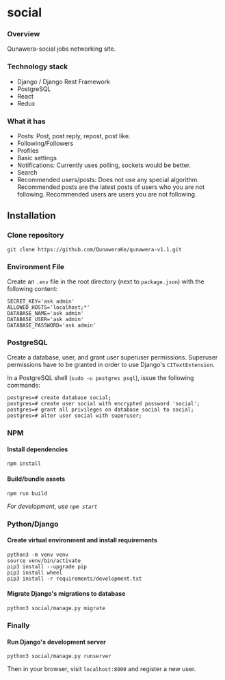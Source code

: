 # social

### Overview
Qunawera-social jobs networking site.

### Technology stack
- Django / Django Rest Framework
- PostgreSQL
- React
- Redux

### What it has
- Posts: Post, post reply, repost, post like.
- Following/Followers
- Profiles
- Basic settings
- Notifications: Currently uses polling, sockets would be better.
- Search
- Recommended users/posts: Does not use any special algorithm. Recommended posts are the latest posts of users who you are not following. Recommended users are users you are not following.

## Installation
### Clone repository

    git clone https://github.com/QunaweraKe/qunawera-v1.1.git

### Environment File
Create an `.env` file in the root directory (next to `package.json`) with the following content:

    SECRET_KEY='ask admin'
    ALLOWED_HOSTS='localhost;*'
    DATABASE_NAME='ask admin'
    DATABASE_USER='ask admin'
    DATABASE_PASSWORD='ask admin'

### PostgreSQL
Create a database, user, and grant user superuser permissions. Superuser permissions have to be granted in order to use Django's `CITextExtension`.

In a PostgreSQL shell (`sudo -u postgres psql`), issue the following commands:

    postgres=# create database social;
    postgres=# create user social with encrypted password 'social';
    postgres=# grant all privileges on database social to social;
    postgres=# alter user social with superuser;

### NPM
#### Install dependencies

    npm install

#### Build/bundle assets

    npm run build

*For development, use `npm start`*

### Python/Django
#### Create virtual environment and install requirements

    python3 -m venv venv
    source venv/bin/activate
    pip3 install --upgrade pip
    pip3 install wheel
    pip3 install -r requirements/development.txt

#### Migrate Django's migrations to database

    python3 social/manage.py migrate

### Finally
#### Run Django's development server

    python3 social/manage.py runserver

Then in your browser, visit `localhost:8000` and register a new user.
